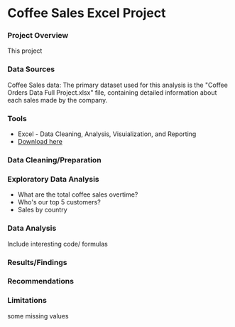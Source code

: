# Coffee Sales Excel Project

### Project Overview

This project

### Data Sources

Coffee Sales data: The primary dataset used for this analysis is the "Coffee Orders Data Full Project.xlsx" file, containing detailed information about each sales made by the company. 

### Tools

- Excel - Data Cleaning, Analysis, Visuialization, and Reporting
- [Download here](https://lccuny-my.sharepoint.com/:x:/g/personal/ali_jabbi_lc_cuny_edu/EaOrhkt5S2lEiRSjQ64pNewBbFTCszjP7dur-7Vp6EEeQA?e=KbfGb1)

### Data Cleaning/Preparation








### Exploratory Data Analysis
- What are the total coffee sales overtime?
- Who's our top 5 customers?
- Sales by country

### Data Analysis

Include interesting code/ formulas




### Results/Findings






### Recommendations






### Limitations
some missing values



